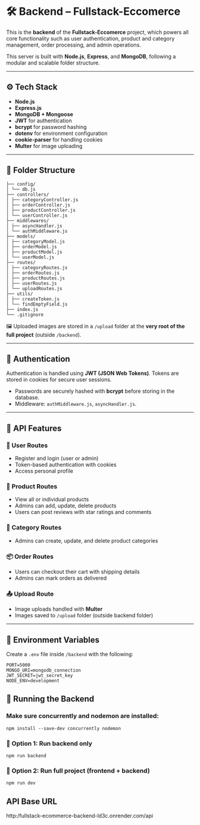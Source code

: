 # 🛠 Backend – Fullstack-Eccomerce

This is the **backend** of the **Fullstack-Eccomerce** project, which powers all core functionality such as user authentication, product and category management, order processing, and admin operations.

This server is built with **Node.js**, **Express**, and **MongoDB**, following a modular and scalable folder structure.

---

## ⚙️ Tech Stack

- **Node.js**
- **Express.js**
- **MongoDB + Mongoose**
- **JWT** for authentication
- **bcrypt** for password hashing
- **dotenv** for environment configuration
- **cookie-parser** for handling cookies
- **Multer** for image uploading

---

## 📁 Folder Structure

```
├── config/
│ └── db.js
├── controllers/ 
│ ├── categoryController.js
│ ├── orderController.js
│ ├── productController.js
│ └── userController.js
├── middlewares/ 
│ ├── asyncHandler.js
│ └── authMiddleware.js
├── models/ 
│ ├── categoryModel.js
│ ├── orderModel.js
│ ├── productModel.js
│ └── userModel.js
├── routes/ 
│ ├── categoryRoutes.js
│ ├── orderRoutes.js
│ ├── productRoutes.js
│ ├── userRoutes.js
│ └── uploadRoutes.js
├── utils/ 
│ ├── createToken.js
│ └── findEmptyField.js
├── index.js 
└── .gitignore
```

🖼️ Uploaded images are stored in a `/upload` folder at the **very root of the full project** (outside `/backend`).

---

## 🔐 Authentication

Authentication is handled using **JWT (JSON Web Tokens)**. Tokens are stored in cookies for secure user sessions.

- Passwords are securely hashed with **bcrypt** before storing in the database.
- Middleware: `authMiddleware.js`, `asyncHandler.js`.

---

## 🧪 API Features

### 👤 User Routes
- Register and login (user or admin)
- Token-based authentication with cookies
- Access personal profile

### 🛒 Product Routes
- View all or individual products
- Admins can add, update, delete products
- Users can post reviews with star ratings and comments

### 📂 Category Routes
- Admins can create, update, and delete product categories

### 📦 Order Routes
- Users can checkout their cart with shipping details
- Admins can mark orders as delivered

### 📤 Upload Route
- Image uploads handled with **Multer**
- Images saved to `/upload` folder (outside backend folder)

---

## 🧪 Environment Variables

Create a `.env` file inside `/backend` with the following:

```env
PORT=5000
MONGO_URI=mongodb_connection
JWT_SECRET=jwt_secret_key
NODE_ENV=development
```

## 🚀 Running the Backend

### Make sure concurrently and nodemon are installed:

```
npm install --save-dev concurrently nodemon
```

### 📍 Option 1: Run backend only

```
npm run backend
```

### 📍 Option 2: Run full project (frontend + backend)

```
npm run dev
```

## API Base URL

http:/fullstack-ecommerce-backend-ld3c.onrender.com/api
